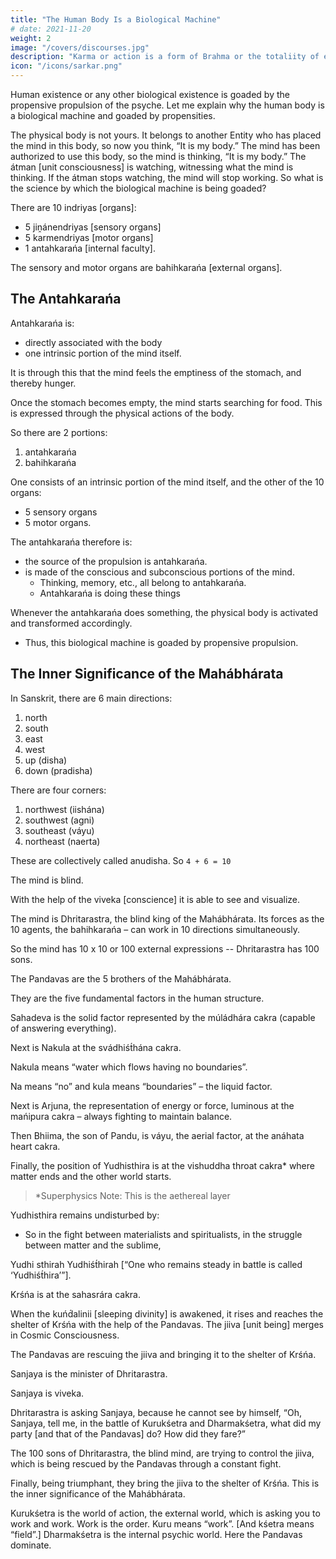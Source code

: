 ```yaml
---
title: "The Human Body Is a Biological Machine"
# date: 2021-11-20
weight: 2
image: "/covers/discourses.jpg"
description: "Karma or action is a form of Brahma or the totaliity of existence"
icon: "/icons/sarkar.png"
---
```



Human existence or any other biological existence is goaded by the propensive propulsion of the psyche. Let me explain why the human body is a biological machine and goaded by propensities.

The physical body is not yours. It belongs to another Entity who has placed the mind in this body, so now you think, “It is my body.” The mind has been authorized to use this body, so the mind is thinking, “It is my body.” The átman [unit consciousness] is watching, witnessing what the mind is thinking. If the átman stops watching, the mind will stop working. So what is the science by which the biological machine is being goaded?

There are 10 indriyas [organs]:
- 5 jiṋánendriyas [sensory organs]
- 5 karmendriyas [motor organs]
- 1 antahkarańa [internal faculty]. 

The sensory and motor organs are bahihkarańa [external organs].


## The Antahkarańa

Antahkarańa is:
- directly associated with the body
- one intrinsic portion of the mind itself.

It is through this that the mind feels the emptiness of the stomach, and thereby hunger. 

Once the stomach becomes empty, the mind starts searching for food. This is expressed through the physical actions of the body. 

So there are 2 portions:

1. antahkarańa
2. bahihkarańa

One consists of an intrinsic portion of the mind itself, and the other of the 10 organs: 
- 5 sensory organs
- 5 motor organs.

<!-- The propensive propulsion comes from  -->

The antahkarańa therefore<!--  The origin or --> is:
- the source of the propulsion is antahkarańa. 
- is made of the conscious and subconscious portions of the mind.
  - Thinking, memory, etc., all belong to antahkarańa. 
  - Antahkarańa is doing these things

Whenever the antahkarańa does something, the physical body is activated and transformed accordingly.
- Thus, this biological machine is goaded by propensive propulsion.



## The Inner Significance of the Mahábhárata

In Sanskrit, there are 6 main directions:

1. north
2. south
3. east
4. west
5. up (disha)
6. down (pradisha)

There are four corners:

1. northwest (iishána)
2. southwest (agni)
3. southeast (váyu)
4. northeast (naerta)


These are collectively called anudisha. So `4 + 6 = 10`

The mind is blind. 

With the help of the viveka [conscience] it is able to see and visualize. 

The mind is Dhritarastra, the blind king of the Mahábhárata. Its forces as the 10 agents, the bahihkarańa – can work in 10 directions simultaneously.

So the mind has 10 x 10 or 100 external expressions -- Dhritarastra has 100 sons.

The Pandavas are the 5 brothers of the Mahábhárata. 

They are the five fundamental factors in the human structure. 

Sahadeva is the solid factor represented by the múládhára cakra (capable of answering everything). 

Next is Nakula at the svádhiśt́hána cakra. 

Nakula means “water which flows having no boundaries”. 

Na means “no” and kula means “boundaries” – the liquid factor. 

Next is Arjuna, the representation of energy or force, luminous at the mańipura cakra – always fighting to maintain balance. 

Then Bhiima, the son of Pandu, is váyu, the aerial factor, at the anáhata heart cakra. 

Finally, the position of Yudhisthira is at the vishuddha throat cakra* where matter ends and the other world starts.

> *Superphysics Note: This is the aethereal layer



Yudhisthira remains undisturbed by: <!-- , unperturbed. --> 
- So in the fight between materialists and spiritualists, in the struggle between matter and the sublime, 


Yudhi sthirah Yudhiśt́hirah [“One who remains steady in battle is called ‘Yudhiśt́hira’”].

Krśńa is at the sahasrára cakra. 

When the kuńd́alinii [sleeping divinity] is awakened, it rises and reaches the shelter of Krśńa with the help of the Pandavas. The jiiva [unit being] merges in Cosmic Consciousness. 

The Pandavas are rescuing the jiiva and bringing it to the shelter of Krśńa.

Sanjaya is the minister of Dhritarastra. 

Sanjaya is viveka. 

Dhritarastra is asking Sanjaya, because he cannot see by himself, “Oh, Sanjaya, tell me, in the battle of Kurukśetra and Dharmakśetra, what did my party [and that of the Pandavas] do? How did they fare?”

The 100 sons of Dhritarastra, the blind mind, are trying to control the jiiva, which is being rescued by the Pandavas through a constant fight.

Finally, being triumphant, they bring the jiiva to the shelter of Krśńa. This is the inner significance of the Mahábhárata.

Kurukśetra is the world of action, the external world, which is asking you to work and work. Work is the order. Kuru means “work”. [And kśetra means “field”.] Dharmakśetra is the internal psychic world. Here the Pandavas dominate.


